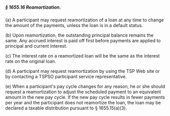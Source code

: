 ##### § 1655.16 Reamortization. #####

(a) A participant may request reamortization of a loan at any time to change the amount of the payments, unless the loan is in a default status.

(b) Upon reamortization, the outstanding principal balance remains the same. Any accrued interest is paid off first before payments are applied to principal and current interest.

(c) The interest rate on a reamortized loan will be the same as the interest rate on the original loan.

(d) A participant may request reamortization by using the TSP Web site or by contacting a TSPSO participant service representative.

(e) When a participant's pay cycle changes for any reason, he or she should request a reamortization to adjust the scheduled payment to an equivalent amount in the new pay cycle. If the new pay cycle results in fewer payments per year and the participant does not reamortize the loan, the loan may be declared a taxable distribution pursuant to § 1655.15(a)(3).